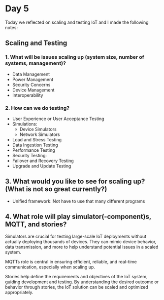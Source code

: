 # Day 5
Today we reflected on scaling and testing IoT and I made the following notes:
## Scaling and Testing
### 1. What will be issues scaling up (system size, number of systems, management)?
* Data Management
* Power Management
* Security Concerns
* Device Management
* Interoperability 

### 2. How can we do testing?
* User Experience or User Acceptance Testing
* Simulations:
  * Device Simulators
  * Network Simulators
* Load and Stress Testing
* Data Ingestion Testing
* Performance Testing
* Security Testing:
* Failover and Recovery Testing
* Upgrade and Update Testing

## 3. What would you like to see for scaling up? (What is not so great currently?)
* Unified framework: Not have to use that many different programs

## 4. What role will play simulator(-component)s, MQTT, and stories?
Simulators are crucial for testing large-scale IoT deployments without actually deploying thousands of devices. They can mimic device behavior, data transmission, and more to help understand potential issues in a scaled system.

MQTTs role is central in ensuring efficient, reliable, and real-time communication, especially when scaling up.

Stories help define the requirements and objectives of the IoT system, guiding development and testing. By understanding the desired outcome or behavior through stories, the IoT solution can be scaled and optimized appropriately.
